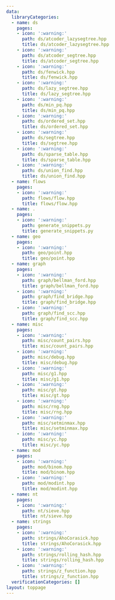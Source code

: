 ```yaml
---
data:
  libraryCategories:
  - name: ds
    pages:
    - icon: ':warning:'
      path: ds/atcoder_lazysegtree.hpp
      title: ds/atcoder_lazysegtree.hpp
    - icon: ':warning:'
      path: ds/atcoder_segtree.hpp
      title: ds/atcoder_segtree.hpp
    - icon: ':warning:'
      path: ds/fenwick.hpp
      title: ds/fenwick.hpp
    - icon: ':warning:'
      path: ds/lazy_segtree.hpp
      title: ds/lazy_segtree.hpp
    - icon: ':warning:'
      path: ds/min_pq.hpp
      title: ds/min_pq.hpp
    - icon: ':warning:'
      path: ds/ordered_set.hpp
      title: ds/ordered_set.hpp
    - icon: ':warning:'
      path: ds/segtree.hpp
      title: ds/segtree.hpp
    - icon: ':warning:'
      path: ds/sparse_table.hpp
      title: ds/sparse_table.hpp
    - icon: ':warning:'
      path: ds/union_find.hpp
      title: ds/union_find.hpp
  - name: flows
    pages:
    - icon: ':warning:'
      path: flows/flow.hpp
      title: flows/flow.hpp
  - name: .
    pages:
    - icon: ':warning:'
      path: generate_snippets.py
      title: generate_snippets.py
  - name: geo
    pages:
    - icon: ':warning:'
      path: geo/point.hpp
      title: geo/point.hpp
  - name: graph
    pages:
    - icon: ':warning:'
      path: graph/bellman_ford.hpp
      title: graph/bellman_ford.hpp
    - icon: ':warning:'
      path: graph/find_bridge.hpp
      title: graph/find_bridge.hpp
    - icon: ':warning:'
      path: graph/find_scc.hpp
      title: graph/find_scc.hpp
  - name: misc
    pages:
    - icon: ':warning:'
      path: misc/count_pairs.hpp
      title: misc/count_pairs.hpp
    - icon: ':warning:'
      path: misc/debug.hpp
      title: misc/debug.hpp
    - icon: ':warning:'
      path: misc/g1.hpp
      title: misc/g1.hpp
    - icon: ':warning:'
      path: misc/gt.hpp
      title: misc/gt.hpp
    - icon: ':warning:'
      path: misc/rng.hpp
      title: misc/rng.hpp
    - icon: ':warning:'
      path: misc/setminmax.hpp
      title: misc/setminmax.hpp
    - icon: ':warning:'
      path: misc/yc.hpp
      title: misc/yc.hpp
  - name: mod
    pages:
    - icon: ':warning:'
      path: mod/binom.hpp
      title: mod/binom.hpp
    - icon: ':warning:'
      path: mod/modint.hpp
      title: mod/modint.hpp
  - name: nt
    pages:
    - icon: ':warning:'
      path: nt/sieve.hpp
      title: nt/sieve.hpp
  - name: strings
    pages:
    - icon: ':warning:'
      path: strings/AhoCorasick.hpp
      title: strings/AhoCorasick.hpp
    - icon: ':warning:'
      path: strings/rolling_hash.hpp
      title: strings/rolling_hash.hpp
    - icon: ':warning:'
      path: strings/z_function.hpp
      title: strings/z_function.hpp
  verificationCategories: []
layout: toppage
---
```

